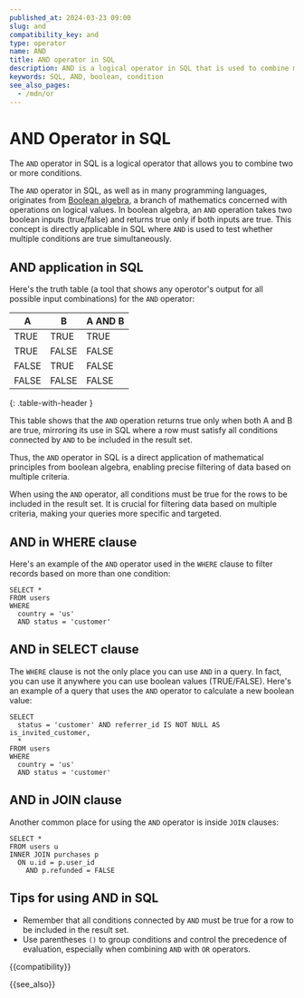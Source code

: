 ```yaml
---
published_at: 2024-03-23 09:00
slug: and
compatibility_key: and
type: operator
name: AND
title: AND operator in SQL
description: AND is a logical operator in SQL that is used to combine multiple conditions, typically used inside a WHERE clause.
keywords: SQL, AND, boolean, condition
see_also_pages:
  - /mdn/or
---
```


# AND Operator in SQL

The `AND` operator in SQL is a logical operator that allows you to combine two or more conditions.

The `AND` operator in SQL, as well as in many programming languages, originates from [Boolean algebra](https://en.wikipedia.org/wiki/Boolean_algebra), a branch of mathematics concerned with operations on logical values. In boolean algebra, an `AND` operation takes two boolean inputs (true/false) and returns true only if both inputs are true. This concept is directly applicable in SQL where `AND` is used to test whether multiple conditions are true simultaneously.

## AND application in SQL

Here's the truth table (a tool that shows any operotor's output for all possible input combinations) for the `AND` operator:

| A     | B     | A AND B |
|-------|-------|---------|
| TRUE  | TRUE  | TRUE    |
| TRUE  | FALSE | FALSE   |
| FALSE | TRUE  | FALSE   |
| FALSE | FALSE | FALSE   |
{: .table-with-header }

This table shows that the `AND` operation returns true only when both A and B are true, mirroring its use in SQL where a row must satisfy all conditions connected by `AND` to be included in the result set.

Thus, the `AND` operator in SQL is a direct application of mathematical principles from boolean algebra, enabling precise filtering of data based on multiple criteria.

When using the `AND` operator, all conditions must be true for the rows to be included in the result set. It is crucial for filtering data based on multiple criteria, making your queries more specific and targeted.

## AND in WHERE clause

Here's an example of the `AND` operator used in the `WHERE` clause to filter records based on more than one condition:

~~~pgsql
SELECT *
FROM users
WHERE
  country = 'us'
  AND status = 'customer'
~~~

## AND in SELECT clause

The `WHERE` clause is not the only place you can use `AND` in a query. In fact, you can use it anywhere you can use boolean values (TRUE/FALSE). Here's an example of a query that uses the `AND` operator to calculate a new boolean value:

~~~pgsql
SELECT
  status = 'customer' AND referrer_id IS NOT NULL AS is_invited_customer,
  *
FROM users
WHERE
  country = 'us'
  AND status = 'customer'
~~~

## AND in JOIN clause

Another common place for using the `AND` operator is inside `JOIN` clauses:

~~~pgsql
SELECT *
FROM users u
INNER JOIN purchases p
  ON u.id = p.user_id
    AND p.refunded = FALSE
~~~

## Tips for using AND in SQL

* Remember that all conditions connected by `AND` must be true for a row to be included in the result set.
* Use parentheses `()` to group conditions and control the precedence of evaluation, especially when combining `AND` with `OR` operators.

{{compatibility}}

{{see_also}}
